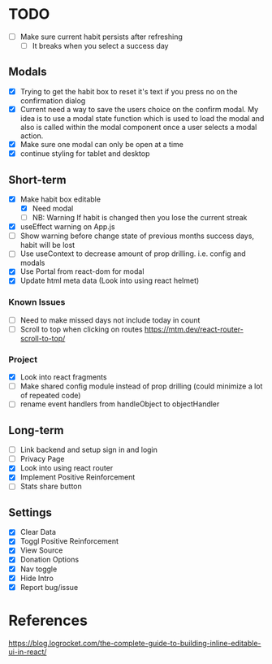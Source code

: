 # TODO

- [ ] Make sure current habit persists after refreshing
  - [ ] It breaks when you select a success day

## Modals

- [x] Trying to get the habit box to reset it's text if you press no on the confirmation dialog
- [x] Current need a way to save the users choice on the confirm modal. My idea is to use a modal state function which is used to load the modal and also is called within the modal component once a user selects a modal action.
- [x] Make sure one modal can only be open at a time
- [x] continue styling for tablet and desktop

## Short-term
- [x] Make habit box editable
  - [x] Need modal
  - [ ] NB: Warning If habit is changed then you lose the current streak
- [x] useEffect warning on App.js
- [ ] Show warning before change state of previous months success days, habit will be lost
- [ ] Use useContext to decrease amount of prop drilling. i.e. config and modals
- [x] Use Portal from react-dom for modal
- [x] Update html meta data (Look into using react helmet)

### Known Issues
- [ ] Need to make missed days not include today in count
- [ ] Scroll to top when clicking on routes https://mtm.dev/react-router-scroll-to-top/

### Project

- [x] Look into react fragments
- [ ] Make shared config module instead of prop drilling (could minimize a lot of repeated code)
- [ ] rename event handlers from handleObject to objectHandler

## Long-term

- [ ] Link backend and setup sign in and login
- [ ] Privacy Page
- [x] Look into using react router
- [x] Implement Positive Reinforcement
- [ ] Stats share button

## Settings

- [x] Clear Data
- [x] Toggl Positive Reinforcement
- [x] View Source
- [x] Donation Options
- [x] Nav toggle
- [x] Hide Intro
- [x] Report bug/issue

# References

https://blog.logrocket.com/the-complete-guide-to-building-inline-editable-ui-in-react/
